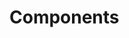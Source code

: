 <!-- Space: Projects -->
<!-- Parent: ZshGoenv -->
<!-- Title: Components ZshGoenv -->
<!-- Label: ZshGoenv -->
<!-- Label: Project -->
<!-- Label: Components -->
<!-- Include: disclaimer.md -->
<!-- Include: ac:toc -->

# Components
